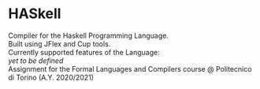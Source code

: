 # HASkell
Compiler for the Haskell Programming Language.  
Built using JFlex and Cup tools.  
Currently supported features of the Language:  
  *yet to be defined*  
Assignment for the Formal Languages and Compilers course @ Politecnico di Torino (A.Y. 2020/2021)  
